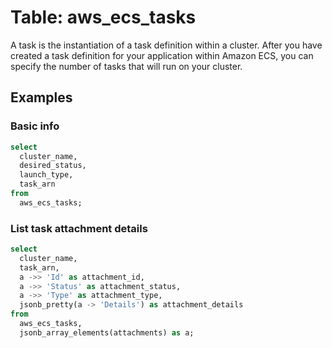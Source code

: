 # Table: aws_ecs_tasks

A task is the instantiation of a task definition within a cluster. After you have created a task definition for your application within Amazon ECS, you can specify the number of tasks that will run on your cluster.

## Examples

### Basic info

```sql
select
  cluster_name,
  desired_status,
  launch_type,
  task_arn
from
  aws_ecs_tasks;
```

### List task attachment details

```sql
select
  cluster_name,
  task_arn,
  a ->> 'Id' as attachment_id,
  a ->> 'Status' as attachment_status,
  a ->> 'Type' as attachment_type,
  jsonb_pretty(a -> 'Details') as attachment_details
from
  aws_ecs_tasks,
  jsonb_array_elements(attachments) as a;
```
